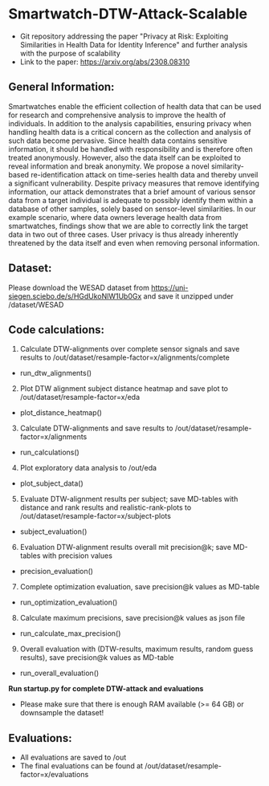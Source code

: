 # Smartwatch-DTW-Attack-Scalable
* Git repository addressing the paper "Privacy at Risk: Exploiting Similarities in Health Data for Identity Inference" and further analysis with the purpose of scalability
* Link to the paper: https://arxiv.org/abs/2308.08310

## General Information:
Smartwatches enable the efficient collection of health data that can be used for research and comprehensive analysis to improve the health of individuals. In addition to the analysis capabilities, ensuring privacy when handling health data is a critical concern as the collection and analysis of such data become pervasive. Since health data contains sensitive information, it should be handled with responsibility and is therefore often treated anonymously. However, also the data itself can be exploited to reveal information and break anonymity. We propose a novel similarity-based re-identification attack on time-series health data and thereby unveil a significant vulnerability. Despite privacy measures that remove identifying information, our attack demonstrates that a brief amount of various sensor data from a target individual is adequate to possibly identify them within a database of other samples, solely based on sensor-level similarities. In our example scenario, where data owners leverage health data from smartwatches, findings show that we are able to correctly link the target data in two out of three cases. User privacy is thus already inherently threatened by the data itself and even when removing personal information. 

## Dataset:
Please download the WESAD dataset from https://uni-siegen.sciebo.de/s/HGdUkoNlW1Ub0Gx and save it unzipped under /dataset/WESAD

## Code calculations:
1. Calculate DTW-alignments over complete sensor signals and save results to /out/dataset/resample-factor=x/alignments/complete
* run_dtw_alignments()

2. Plot DTW alignment subject distance heatmap and save plot to /out/dataset/resample-factor=x/eda
* plot_distance_heatmap()

3. Calculate DTW-alignments and save results to /out/dataset/resample-factor=x/alignments
* run_calculations()

4. Plot exploratory data analysis to /out/eda
* plot_subject_data()

5. Evaluate DTW-alignment results per subject; save MD-tables with distance and rank results and realistic-rank-plots to /out/dataset/resample-factor=x/subject-plots
* subject_evaluation()

6. Evaluation DTW-alignment results overall mit precision@k; save MD-tables with precision values
* precision_evaluation()

7. Complete optimization evaluation, save precision@k values as MD-table
* run_optimization_evaluation()

8. Calculate maximum precisions, save precision@k values as json file
* run_calculate_max_precision()

9. Overall evaluation with (DTW-results, maximum results, random guess results), save precision@k values as MD-table
* run_overall_evaluation()

**Run startup.py for complete DTW-attack and evaluations**
* Please make sure that there is enough RAM available (>= 64 GB) or downsample the dataset!

## Evaluations:
* All evaluations are saved to /out
* The final evaluations can be found at /out/dataset/resample-factor=x/evaluations
